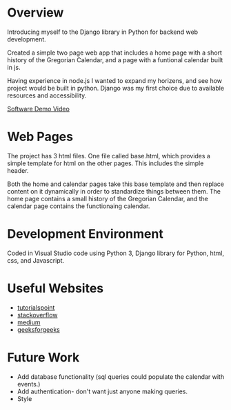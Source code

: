 # Overview

Introducing myself to the Django library in Python for backend web development.

Created a simple two page web app that includes a home page with a short history of the Gregorian Calendar, and a page with a funtional calendar built in js.

Having experience in node.js I wanted to expand my horizens, and see how project would be built in python. Django was my first choice due to available resources and accessibility.

[Software Demo Video](https://youtu.be/55KSTAg4XLk)

# Web Pages

The project has 3 html files. One file called base.html, which provides a simple template for html on the other pages. This includes the simple header.

Both the home and calendar pages take this base template and then replace content on it dynamically in order to standardize things between them.
The home page contains a small history of the Gregorian Calendar, and the calendar page contains the functionaing calendar.

# Development Environment

Coded in Visual Studio code using Python 3, Django library for Python, html, css, and Javascript.

# Useful Websites

* [tutorialspoint](https://www.tutorialspoint.com/django/django_creating_project.htm)
* [stackoverflow](https://stackoverflow.com/questions/67454628/making-a-calendar-c-beginner)
* [medium](https://medium.com/@tiefentechnik/how-to-build-a-calendar-app-a-step-by-step-guide-with-code-snippets-9119d8a10157)
* [geeksforgeeks](https://www.tutorialspoint.com/django/django_creating_project.htm)

# Future Work

* Add database functionality (sql queries could populate the calendar with events.)
* Add authentication- don't want just anyone making queries.
* Style